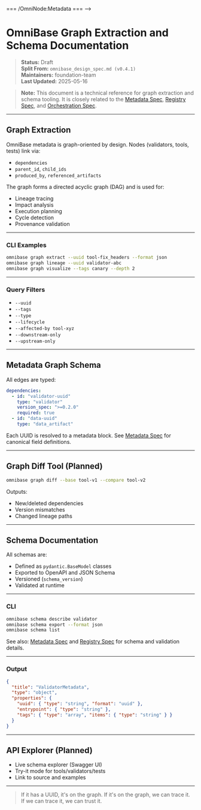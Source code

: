 <!-- === OmniNode:Metadata ===
<!-- metadata_version: 0.1.0 -->
<!-- schema_version: 1.1.0 -->
<!-- uuid: 883ff91a-0402-4a9c-b770-e40f68d57315 -->
<!-- name: graph_extraction.md -->
<!-- version: 1.0.0 -->
<!-- author: OmniNode Team -->
<!-- created_at: 2025-05-19T16:19:54.107305 -->
<!-- last_modified_at: 2025-05-19T16:19:54.107310 -->
<!-- description: Stamped Markdown file: graph_extraction.md -->
<!-- state_contract: none -->
<!-- lifecycle: active -->
<!-- hash: 196270609f43a36aa7560e84f05f22425ae3eb84ab65018c59c703644861e120 -->
<!-- entrypoint: {'type': 'markdown', 'target': 'graph_extraction.md'} -->
<!-- namespace: onex.stamped.graph_extraction.md -->
<!-- meta_type: tool -->
=== /OmniNode:Metadata === -->

# OmniBase Graph Extraction and Schema Documentation

> **Status:** Draft  
> **Split From:** `omnibase_design_spec.md (v0.4.1)`  
> **Maintainers:** foundation-team  
> **Last Updated:** 2025-05-16

> **Note:** This document is a technical reference for graph extraction and schema tooling. It is closely related to the [Metadata Spec](./metadata.md), [Registry Spec](./registry.md), and [Orchestration Spec](./orchestration.md).

---

## Graph Extraction

OmniBase metadata is graph-oriented by design. Nodes (validators, tools, tests) link via:

- `dependencies`
- `parent_id`, `child_ids`
- `produced_by`, `referenced_artifacts`

The graph forms a directed acyclic graph (DAG) and is used for:

- Lineage tracing
- Impact analysis
- Execution planning
- Cycle detection
- Provenance validation

---

### CLI Examples

```bash
omnibase graph extract --uuid tool-fix_headers --format json
omnibase graph lineage --uuid validator-abc
omnibase graph visualize --tags canary --depth 2
```

---

### Query Filters

- `--uuid`  
- `--tags`  
- `--type`  
- `--lifecycle`  
- `--affected-by tool-xyz`  
- `--downstream-only`  
- `--upstream-only`  

---

## Metadata Graph Schema

All edges are typed:

```yaml
dependencies:
  - id: "validator-uuid"
    type: "validator"
    version_spec: ">=0.2.0"
    required: true
  - id: "data-uuid"
    type: "data_artifact"
```

Each UUID is resolved to a metadata block. See [Metadata Spec](./metadata.md) for canonical field definitions.

---

## Graph Diff Tool (Planned)

```bash
omnibase graph diff --base tool-v1 --compare tool-v2
```

Outputs:

- New/deleted dependencies
- Version mismatches
- Changed lineage paths

---

## Schema Documentation

All schemas are:

- Defined as `pydantic.BaseModel` classes
- Exported to OpenAPI and JSON Schema
- Versioned (`schema_version`)
- Validated at runtime

---

### CLI

```bash
omnibase schema describe validator
omnibase schema export --format json
omnibase schema list
```

See also: [Metadata Spec](./metadata.md) and [Registry Spec](./registry.md) for schema and validation details.

---

### Output

```json
{
  "title": "ValidatorMetadata",
  "type": "object",
  "properties": {
    "uuid": { "type": "string", "format": "uuid" },
    "entrypoint": { "type": "string" },
    "tags": { "type": "array", "items": { "type": "string" } }
  }
}
```

---

## API Explorer (Planned)

- Live schema explorer (Swagger UI)
- Try-it mode for tools/validators/tests
- Link to source and examples

---

> If it has a UUID, it's on the graph. If it's on the graph, we can trace it. If we can trace it, we can trust it. 
